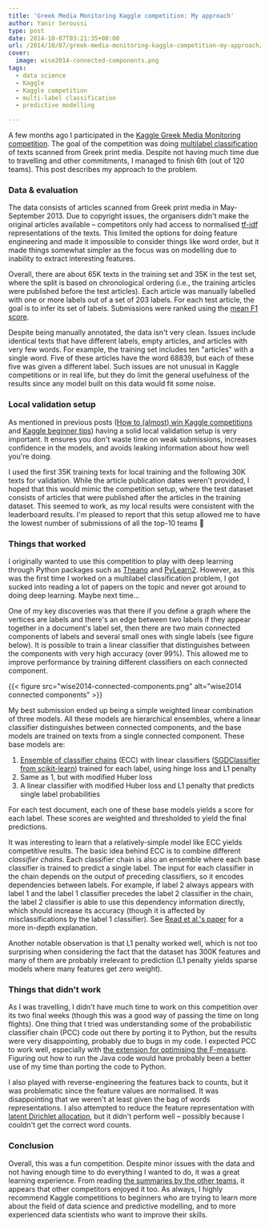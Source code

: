 ```yaml
---
title: 'Greek Media Monitoring Kaggle competition: My approach'
author: Yanir Seroussi
type: post
date: 2014-10-07T03:21:35+00:00
url: /2014/10/07/greek-media-monitoring-kaggle-competition-my-approach/
cover:
  image: wise2014-connected-components.png
tags:
  - data science
  - Kaggle
  - Kaggle competition
  - multi-label classification
  - predictive modelling

---
```

A few months ago I participated in the <a href="http://www.kaggle.com/c/wise-2014" target="_blank" rel="noopener">Kaggle Greek Media Monitoring competition</a>. The goal of the competition was doing <a href="https://en.wikipedia.org/wiki/Multi-label_classification" target="_blank" rel="noopener">multilabel classification</a> of texts scanned from Greek print media. Despite not having much time due to travelling and other commitments, I managed to finish 6th (out of 120 teams). This post describes my approach to the problem.

### Data & evaluation

The data consists of articles scanned from Greek print media in May-September 2013. Due to copyright issues, the organisers didn't make the original articles available – competitors only had access to normalised <a href="https://en.wikipedia.org/wiki/Tf%E2%80%93idf" target="_blank" rel="noopener">tf-idf</a> representations of the texts. This limited the options for doing feature engineering and made it impossible to consider things like word order, but it made things somewhat simpler as the focus was on modelling due to inability to extract interesting features.

Overall, there are about 65K texts in the training set and 35K in the test set, where the split is based on chronological ordering (i.e., the training articles were published before the test articles). Each article was manually labelled with one or more labels out of a set of 203 labels. For each test article, the goal is to infer its set of labels. Submissions were ranked using the <a href="http://www.kaggle.com/c/wise-2014/details/evaluation" target="_blank" rel="noopener">mean F1 score</a>.

Despite being manually annotated, the data isn't very clean. Issues include identical texts that have different labels, empty articles, and articles with very few words. For example, the training set includes ten "articles" with a single word. Five of these articles have the word 68839, but each of these five was given a different label. Such issues are not unusual in Kaggle competitions or in real life, but they do limit the general usefulness of the results since any model built on this data would fit some noise.

### Local validation setup

As mentioned in previous posts ([How to (almost) win Kaggle competitions][1] and [Kaggle beginner tips][2]) having a solid local validation setup is very important. It ensures you don't waste time on weak submissions, increases confidence in the models, and avoids leaking information about how well you're doing.

I used the first 35K training texts for local training and the following 30K texts for validation. While the article publication dates weren't provided, I hoped that this would mimic the competition setup, where the test dataset consists of articles that were published after the articles in the training dataset. This seemed to work, as my local results were consistent with the leaderboard results. I'm pleased to report that this setup allowed me to have the lowest number of submissions of all the top-10 teams 🙂

### Things that worked

I originally wanted to use this competition to play with deep learning through Python packages such as <a href="http://deeplearning.net/software/theano/" target="_blank" rel="noopener">Theano</a> and <a href="http://deeplearning.net/software/pylearn2/" target="_blank" rel="noopener">PyLearn2</a>. However, as this was the first time I worked on a multilabel classification problem, I got sucked into reading a lot of papers on the topic and never got around to doing deep learning. Maybe next time...

One of my key discoveries was that there if you define a graph where the vertices are labels and there's an edge between two labels if they appear together in a document's label set, then there are two main connected components of labels and several small ones with single labels (see figure below). It is possible to train a linear classifier that distinguishes between the components with very high accuracy (over 99%). This allowed me to improve performance by training different classifiers on each connected component.

{{< figure src="wise2014-connected-components.png" alt="wise2014 connected components" >}}

My best submission ended up being a simple weighted linear combination of three models. All these models are hierarchical ensembles, where a linear classifier distinguishes between connected components, and the base models are trained on texts from a single connected component. These base models are:

1. <a href="http://www.cms.waikato.ac.nz/~ml/publications/2009/chains.pdf" target="_blank" rel="noopener">Ensemble of classifier chains</a> (ECC) with linear classifiers (<a href="http://scikit-learn.org/stable/modules/generated/sklearn.linear_model.SGDClassifier.html" target="_blank" rel="noopener">SGDClassifier from scikit-learn</a>) trained for each label, using hinge loss and L1 penalty
2. Same as 1, but with modified Huber loss
3. A linear classifier with modified Huber loss and L1 penalty that predicts single label probabilities

For each test document, each one of these base models yields a score for each label. These scores are weighted and thresholded to yield the final predictions.

It was interesting to learn that a relatively-simple model like ECC yields competitive results. The basic idea behind ECC is to combine different _classifier chains_. Each classifier chain is also an ensemble where each base classifier is trained to predict a single label. The input for each classifier in the chain depends on the output of preceding classifiers, so it encodes dependencies between labels. For example, if label 2 always appears with label 1 and the label 1 classifier precedes the label 2 classifier in the chain, the label 2 classifier is able to use this dependency information directly, which should increase its accuracy (though it is affected by misclassifications by the label 1 classifier). See <a href="http://www.cms.waikato.ac.nz/~ml/publications/2009/chains.pdf" target="_blank" rel="noopener">Read et al.'s paper</a> for a more in-depth explanation.

Another notable observation is that L1 penalty worked well, which is not too surprising when considering the fact that the dataset has 300K features and many of them are probably irrelevant to prediction (L1 penalty yields sparse models where many features get zero weight).

### Things that didn't work

As I was travelling, I didn't have much time to work on this competition over its two final weeks (though this was a good way of passing the time on long flights). One thing that I tried was understanding some of the probabilistic classifier chain (PCC) code out there by porting it to Python, but the results were very disappointing, probably due to bugs in my code. I expected PCC to work well, especially with <a href="http://papers.nips.cc/paper/4389-an-exact-algorithm-for-f-measure-maximization" target="_blank" rel="noopener">the extension for optimising the F-measure</a>. Figuring out how to run the Java code would have probably been a better use of my time than porting the code to Python.

I also played with reverse-engineering the features back to counts, but it was problematic since the feature values are normalised. It was disappointing that we weren't at least given the bag of words representations. I also attempted to reduce the feature representation with <a href="https://en.wikipedia.org/wiki/Latent_Dirichlet_allocation" target="_blank" rel="noopener">latent Dirichlet allocation</a>, but it didn't perform well – possibly because I couldn't get the correct word counts.

### Conclusion

Overall, this was a fun competition. Despite minor issues with the data and not having enough time to do everything I wanted to do, it was a great learning experience. From reading <a href="http://www.kaggle.com/c/wise-2014/forums/t/9773/our-approach-5th-place/50995" target="_blank" rel="noopener">the summaries by the other teams</a>, it appears that other competitors enjoyed it too. As always, I highly recommend Kaggle competitions to beginners who are trying to learn more about the field of data science and predictive modelling, and to more experienced data scientists who want to improve their skills.

 [1]: https://yanirseroussi.com/2014/08/24/how-to-almost-win-kaggle-competitions/
 [2]: https://yanirseroussi.com/2014/01/19/kaggle-beginner-tips/
